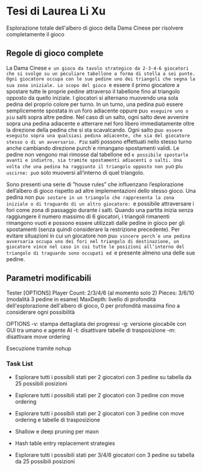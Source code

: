 # Tesi di Laurea Li Xu
Esplorazione totale dell'albero di gioco della Dama Cinese per risolvere completamente il gioco

## Regole di gioco complete
La Dama Cinese `e un gioco da tavolo strategico da 2-3-4-6 giocatori che si svolge su
un peculiare tabellone a forma di stella a sei punte. Ogni giocatore occupa con le sue
pedine uno dei triangoli che segna la sua zona iniziale. Lo scopo del gioco `e essere il
primo giocatore a spostare tutte le proprie pedine attraverso il tabellone fino al triangolo
opposto da quello iniziale.
I giocatori si alternano muovendo una sola pedina del proprio colore per turno. In un
turno, una pedina può essere semplicemente spostata in un foro adiacente oppure pu`o
eseguire uno o pi`u salti sopra altre pedine.
Nel caso di un salto, ogni salto deve avvenire sopra una pedina adiacente e atterrare
nel foro libero immediatamente oltre la direzione della pedina che si sta scavalcando.
Ogni salto pu`o essere eseguito sopra una qualsiasi pedina adiacente, che sia del giocatore
stesso o di un avversario. Pi`u salti possono effettuati nello stesso turno anche cambiando
direzione purch´e rimangano spostamenti validi. Le pedine non vengono mai rimosse dal
tabellone ed `e possibile spostarle avanti e indietro, sia tramite spostamenti adiacenti o
salti. Una volta che una pedina ha raggiunto il triangolo opposto non pu`o pi`u uscirne:
pu`o solo muoversi all’interno di quel triangolo.

Sono presenti una serie di ”house rules” che influenzano l’esplorazione dell’albero di gioco
rispetto ad altre implementazioni dello stesso gioco.
Una pedina non pu`o sostare in un triangolo che rappresenta la zona iniziale o di
traguardo di un altro giocatore: `e possibile attraversare i fori come zona di passaggio
durante i salti.
Quando una partita inizia senza raggiungere il numero massimo di 6 giocatori, i
triangoli rimanenti rimangono vuoti e possono essere utilizzati dalle pedine in gioco per
gli spostamenti (senza quindi considerare la restrizione precedente).
Per evitare situazioni in cui un giocatore non pu`o vincere perch´e una pedina avversaria
occupa uno dei fori nel triangolo di destinazione, un giocatore vince nel caso in cui tutte
le posizioni all’interno del triangolo di traguardo sono occupati ed `e presente almeno una
delle sue pedine.

## Parametri modificabili
Tester [OPTIONS] <Player Count> <Pieces> <MaxDepth>
Player Count: 2/3/4/6 (al momento solo 2)
Pieces: 3/6/10 (modalità 3 pedine in esame)
MaxDepth: livello di profondità dell'esplorazione dell'albero di gioco, 0 per profondità massima fino a considerare ogni possibilità

OPTIONS
-v: stampa dettagliata dei progressi
-g: versione giocabile con GUI tra umano e agente AI
-t: disattivare tabelle di trasposizione
-m: disattivare move ordering

Esecuzione tramite nohup

### Task List
- Esplorare tutti i possibili stati per 2 giocatori con 3 pedine su tabella da 25 possibili posizioni
- Esplorare tutti i possibili stati per 2 giocatori con 3 pedine con move ordering
- Esplorare tutti i possibili stati per 2 giocatori con 3 pedine con move ordering e tabelle di trasposizione
  
- Shallow e deep pruning per maxn
- Hash table entry replacement strategies
- Esplorare tutti i possibili stati per 3/4/6 giocatori con 3 pedine su tabella da 25 possibili posizioni